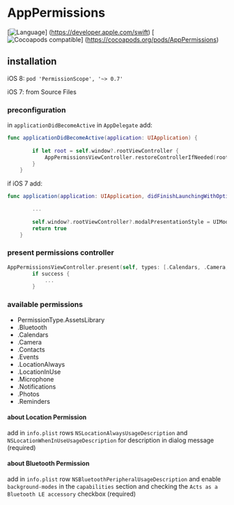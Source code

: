 # AppPermissions
[![Language](http://img.shields.io/badge/language-swift-brightgreen.svg?style=flat)]
(https://developer.apple.com/swift)
[![Cocoapods compatible](https://cocoapod-badges.herokuapp.com/v/PermissionScope/badge.png)]
(https://cocoapods.org/pods/AppPermissions)

## installation

iOS 8:
`pod 'PermissionScope', '~> 0.7'`

iOS 7:
from Source Files

### preconfiguration

in `applicationDidBecomeActive`  in `AppDelegate` add:

```swift
func applicationDidBecomeActive(application: UIApplication) {
        
        if let root = self.window?.rootViewController {
            AppPermissionsViewController.restoreControllerIfNeeded(root)
        }
    }
```

if iOS 7 add:
```swift
func application(application: UIApplication, didFinishLaunchingWithOptions launchOptions: [NSObject: AnyObject]?) -> Bool {

        ...
        
        self.window?.rootViewController?.modalPresentationStyle = UIModalPresentationStyle.CurrentContext;
        return true
    }
```
### present permissions controller

```swift
AppPermissionsViewController.present(self, types: [.Calendars, .Camera, .Contacts]) { success in
        if success {
            ...
        }
```

### available permissions 
* PermissionType.AssetsLibrary
* .Bluetooth
* .Calendars
* .Camera
* .Contacts
* .Events
* .LocationAlways
* .LocationInUse
* .Microphone
* .Notifications
* .Photos
* .Reminders

#### about Location Permission

add in `info.plist` rows `NSLocationAlwaysUsageDescription` and `NSLocationWhenInUseUsageDescription` for description in dialog message (required)

#### about Bluetooth Permission

add in `info.plist` row `NSBluetoothPeripheralUsageDescription` and enable `background-modes` in the `capabilities` section and checking the `Acts as a Bluetooth LE accessory` checkbox (required)
